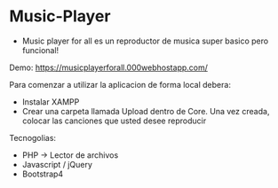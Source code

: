 # Music-Player

* Music player for all es un reproductor de musica super basico pero funcional!

Demo: https://musicplayerforall.000webhostapp.com/

Para comenzar a utilizar la aplicacion de forma local debera:
- Instalar XAMPP 
- Crear una carpeta llamada Upload dentro de Core. Una vez creada, colocar las canciones que usted desee reproducir

Tecnogolias:
- PHP -> Lector de archivos
- Javascript / jQuery 
- Bootstrap4 

